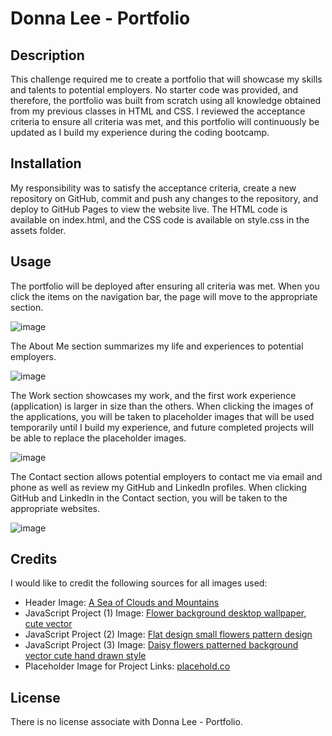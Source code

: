 # Donna Lee - Portfolio

## Description

This challenge required me to create a portfolio that will showcase my skills and talents to potential employers. No starter code was provided, and therefore, the portfolio was built from scratch using all knowledge obtained from my previous classes in HTML and CSS. I reviewed the acceptance criteria to ensure all criteria was met, and this portfolio will continuously be updated as I build my experience during the coding bootcamp.

## Installation

My responsibility was to satisfy the acceptance criteria, create a new repository on GitHub, commit and push any changes to the repository, and deploy to GitHub Pages to view the website live. The HTML code is available on index.html, and the CSS code is available on style.css in the assets folder. 

## Usage

The portfolio will be deployed after ensuring all criteria was met. When you click the items on the navigation bar, the page will move to the appropriate section.

![image](https://github.com/dhl287/donna-lee-portfolio/assets/133473429/140cf425-de86-4642-bf94-7782f9e83999)

The About Me section summarizes my life and experiences to potential employers. 

![image](https://github.com/dhl287/donna-lee-portfolio/assets/133473429/84d1afa7-103d-44ea-aef5-13cc598b4413)

The Work section showcases my work, and the first work experience (application) is larger in size than the others. When clicking the images of the applications, you will be taken to placeholder images that will be used temporarily until I build my experience, and future completed projects will be able to replace the placeholder images. 

![image](https://github.com/dhl287/donna-lee-portfolio/assets/133473429/90f85f3b-dd65-41a0-9cbf-7664468816b8)

The Contact section allows potential employers to contact me via email and phone as well as review my GitHub and LinkedIn profiles. When clicking GitHub and LinkedIn in the Contact section, you will be taken to the appropriate websites.

![image](https://github.com/dhl287/donna-lee-portfolio/assets/133473429/7dbf3bbe-6080-48f8-ac9f-d33474225ff1)

## Credits

I would like to credit the following sources for all images used: 
* Header Image: [A Sea of Clouds and Mountains](https://github.com/dhl287/donna-lee-portfolio/edit/main/README.md)
* JavaScript Project (1) Image: [Flower background desktop wallpaper, cute vector](https://www.freepik.com/free-vector/flower-background-desktop-wallpaper-cute-vector_18247662.htm#query=small%20flowers&position=1&from_view=keyword&track=ais)
* JavaScript Project (2) Image: [Flat design small flowers pattern design](https://www.freepik.com/free-vector/flower-background-desktop-wallpaper-cute-vector_18247662.htm#query=small%20flowers&position=1&from_view=keyword&track=ais)
* JavaScript Project (3) Image: [Daisy flowers patterned background vector cute hand drawn style](https://www.freepik.com/free-vector/daisy-flowers-patterned-background-vector-cute-hand-drawn-style_16398837.htm#query=small%20flowers&position=3&from_view=keyword&track=ais)
* Placeholder Image for Project Links: [placehold.co](https://www.freepik.com/free-vector/daisy-flowers-patterned-background-vector-cute-hand-drawn-style_16398837.htm#query=small%20flowers&position=3&from_view=keyword&track=ais)

## License

There is no license associate with Donna Lee - Portfolio.
